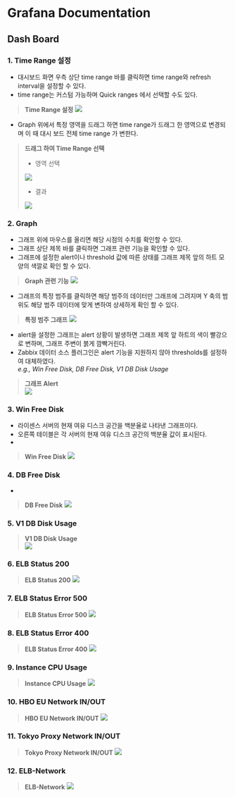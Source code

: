 # Grafana Documentation

## Dash Board
### 1. Time Range 설정
- 대시보드 화면 우측 상단 time range 바를 클릭하면 time range와 refresh interval을 설정할 수 있다.
- time range는 커스텀 가능하며 Quick ranges 에서 선택할 수도 있다.

> **Time Range 설정**
> <img src="https://i.imgur.com/DRVunjL.png?1"/>

- Graph 위에서 특정 영역을 드래그 하면 time range가 드래그 한 영역으로 변경되며 이 때 대시 보드 전체 time range 가 변한다.

> **드래그 하여 Time Range 선택**  
> - 영역 선택  
> <img src="https://i.imgur.com/doyN7Hn.png?1"/>  
>  
> - 결과  
> <img src="https://i.imgur.com/omH5EVQ.png?1"/>


### 2. Graph
- 그래프 위에 마우스를 올리면 해당 시점의 수치를 확인할 수 있다.
- 그래프 상단 제목 바를 클릭하면 그래프 관련 기능을 확인할 수 있다.
- 그래프에 설정한 alert이나 threshold 값에 따른 상태를 그래프 제목 앞의 하트 모양의 색깔로 확인 할 수 있다.

> **Graph 관련 기능**
> <img src="https://i.imgur.com/w9JYQdy.png?1"/>

- 그래프의 특정 범주를 클릭하면 해당 범주의 데이터만 그래프에 그려지며 Y 축의 범위도 해당 범주 데이터에 맞게 변하여 상세하게 확인 할 수 있다.

> **특정 범주 그래프**
> <img src="https://i.imgur.com/qWCOmJ5.png?1"/>

- alert을 설정한 그래프는 alert 상황이 발생하면 그래프 제목 앞 하트의 색이 빨강으로 변하며, 그래프 주변이 붉게 깜빡거린다.
- Zabbix 데이터 소스 플러그인은 alert 기능을 지원하지 않아 thresholds를 설정하여 대체하였다.  
  *e.g., Win Free Disk, DB Free Disk, V1 DB Disk Usage*

> **그래프 Alert**  
> <img src="https://i.imgur.com/b4duleC.png"/>


### 3. Win Free Disk
- 라이센스 서버의 현재 여유 디스크 공간을 백분율로 나타낸 그래프이다.
- 오른쪽 테이블은 각 서버의 현재 여유 디스크 공간의 백분율 값이 표시된다.
-
> **Win Free Disk**
> <img src="https://i.imgur.com/6y8DeMJ.png"/>



### 4. DB Free Disk
-
> **DB Free Disk**
> <img src="https://i.imgur.com/jje99OB.png"/>


### 5. V1 DB Disk Usage

> **V1 DB Disk Usage**  
> <img src="https://i.imgur.com/HMPC0L6.png"/>


### 6. ELB Status 200

> **ELB Status 200**
> <img src="https://i.imgur.com/ZWZlJR9.png"/>


### 7. ELB Status Error 500

> **ELB Status Error 500**
> <img src="https://i.imgur.com/C4nA2rI.png"/>


### 8. ELB Status Error 400

> **ELB Status Error 400**
> <img src="https://i.imgur.com/Vlgwl9q.png"/>


### 9. Instance CPU Usage

> **Instance CPU Usage**
> <img src="https://i.imgur.com/QCilU90.png"/>


### 10. HBO EU Network IN/OUT

> **HBO EU Network IN/OUT**
> <img src="https://i.imgur.com/qidlFPq.png"/>


### 11. Tokyo Proxy Network IN/OUT

> **Tokyo Proxy Network IN/OUT**
> <img src="https://i.imgur.com/Rga0MyH.png"/>


### 12. ELB-Network

> **ELB-Network**
> <img src="https://i.imgur.com/dw5HoIK.png"/>
